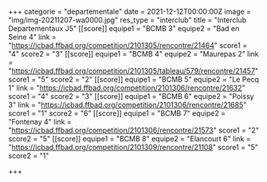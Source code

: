 +++
categorie = "departementale"
date = 2021-12-12T00:00:00Z
image = "img/img-20211207-wa0000.jpg"
res_type = "interclub"
title = "Interclub Departementaux J5"
[[score]]
equipe1 = "BCMB 3"
equipe2 = "Bad en Seine 4"
link = "https://icbad.ffbad.org/competition/2101305/rencontre/21464"
score1 = "4"
score2 = "3"
[[score]]
equipe1 = "BCMB 4"
equipe2 = "Maurepas 2"
link = "https://icbad.ffbad.org/competition/2101305/tableau/579/rencontre/21457"
score1 = "5"
score2 = "2"
[[score]]
equipe1 = "BCMB 5"
equipe2 = "Le Pecq 1"
link = "https://icbad.ffbad.org/competition/2101306/rencontre/21632"
score1 = "4"
score2 = "3"
[[score]]
equipe1 = "BCMB 6"
equipe2 = "Poissy 3"
link = "https://icbad.ffbad.org/competition/2101306/rencontre/21685"
score1 = "1"
score2 = "6"
[[score]]
equipe1 = "BCMB 7"
equipe2 = "Fontenay 4"
link = "https://icbad.ffbad.org/competition/2101306/rencontre/21573"
score1 = "2"
score2 = "5"
[[score]]
equipe1 = "BCMB 8"
equipe2 = "Elancourt 6"
link = "https://icbad.ffbad.org/competition/2101309/rencontre/21108"
score1 = "5"
score2 = "1"

+++
